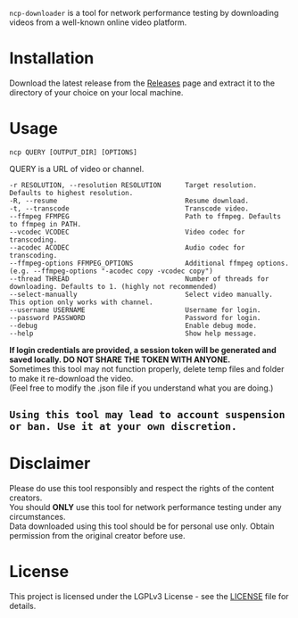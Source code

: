 `ncp-downloader` is a tool for network performance testing by downloading videos from a well-known online video platform. 

# Installation
Download the latest release from the [Releases](https://github.com/sakkyoi/ncp-downloader/releases/latest) page
and extract it to the directory of your choice on your local machine.

# Usage
`ncp QUERY [OUTPUT_DIR] [OPTIONS]`

QUERY is a URL of video or channel.

```
-r RESOLUTION, --resolution RESOLUTION      Target resolution. Defaults to highest resolution.
-R, --resume                                Resume download.
-t, --transcode                             Transcode video.
--ffmpeg FFMPEG                             Path to ffmpeg. Defaults to ffmpeg in PATH.
--vcodec VCODEC                             Video codec for transcoding.
--acodec ACODEC                             Audio codec for transcoding.
--ffmpeg-options FFMPEG_OPTIONS             Additional ffmpeg options. (e.g. --ffmpeg-options "-acodec copy -vcodec copy")
--thread THREAD                             Number of threads for downloading. Defaults to 1. (highly not recommended)
--select-manually                           Select video manually. This option only works with channel.
--username USERNAME                         Username for login.
--password PASSWORD                         Password for login.
--debug                                     Enable debug mode.
--help                                      Show help message.
```

**If login credentials are provided, a session token will be generated and saved locally.
DO NOT SHARE THE TOKEN WITH ANYONE.**<br>
Sometimes this tool may not function properly, delete temp files and folder to make it re-download the video.<br>
(Feel free to modify the .json file if you understand what you are doing.)

## `Using this tool may lead to account suspension or ban. Use it at your own discretion.`

# Disclaimer
Please do use this tool responsibly and respect the rights of the content creators.<br>
You should **ONLY** use this tool for network performance testing under any circumstances.<br>
Data downloaded using this tool should be for personal use only. Obtain permission from the original creator before use.

# License
This project is licensed under the LGPLv3 License - see the [LICENSE](LICENSE) file for details.